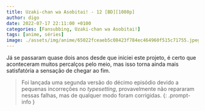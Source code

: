 ```yaml
---
title: Uzaki-chan wa Asobitai! - 12 [BD][1080p]
author: digo
date: 2022-07-17 22:11:00 +0100
categories: [Fansubbing, Uzaki-chan wa Asobitai!] 
tags: [anime, séries]
image: ./assets/img/anime/65022fceaeb5c08423f784ec464960f515c71755.jpeg
---
```


Já se passaram quase dois anos desde que iniciei este projeto, é certo que aconteceram muitos percalços pelo meio, mas isso torna ainda mais satisfatória a sensação de chegar ao fim.

> Foi lançada uma segunda versão do décimo episódio devido a pequenas incorreções no *typesetting*, provavelmente não repararam nessas falhas, mas de qualquer modo foram corrigidas.
{: .prompt-info }